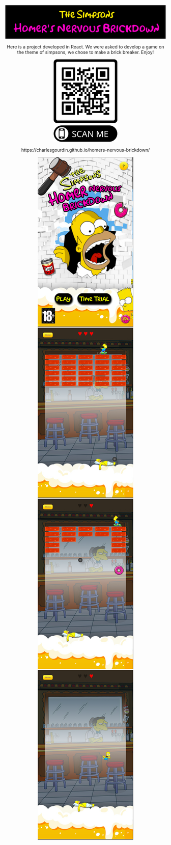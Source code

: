 <img src='./src/images/Banniere.png' alt='banniere'/>
<p align="center">
Here is a project developed in React. We were asked to develop a game on the theme of simpsons, we chose to make a brick breaker. Enjoy!
</p>

<p align="center">
  <img src='./src/images/hnb_qr_code.png' alt='QRCode' width="200"/>
</p>
<p align="center">
https://charlesgourdin.github.io/homers-nervous-brickdown/
</p>

<p align="center">
<img src='./src/images/homepage.png' alt='homepage' width="300"/>   
<img src='./src/images/startGame.png' alt='startGame' width="300"/>   
<img src='./src/images/donuts_fall.png' alt='donuts' width="300"/>   
<img src='./src/images/bartFall.png' alt='bartFall' width="300"/>   
</div>


